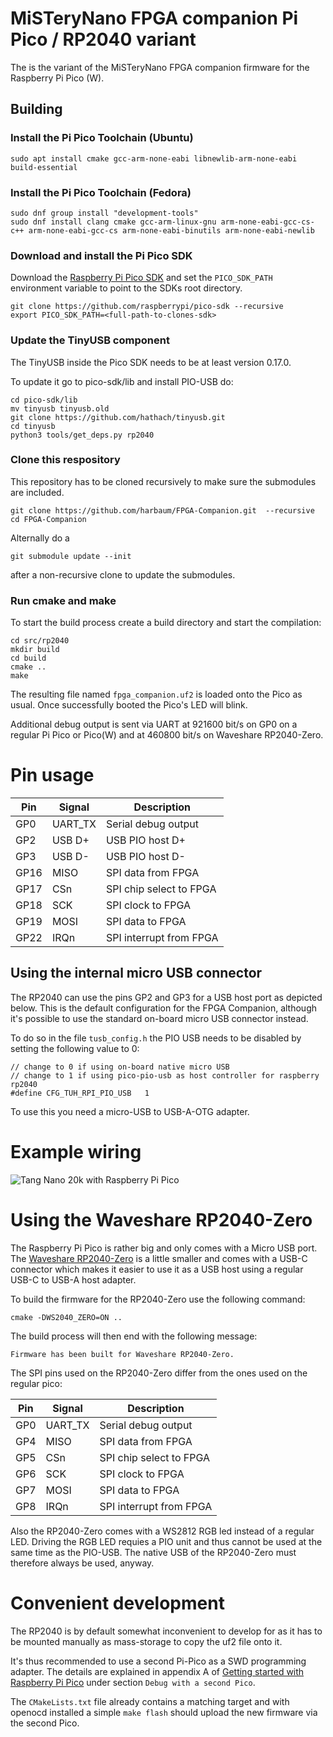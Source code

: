 # MiSTeryNano FPGA companion Pi Pico / RP2040 variant

The is the variant of the MiSTeryNano FPGA companion firmware
for the Raspberry Pi Pico (W).

## Building

### Install the Pi Pico Toolchain (Ubuntu)
```
sudo apt install cmake gcc-arm-none-eabi libnewlib-arm-none-eabi build-essential
```

### Install the Pi Pico Toolchain (Fedora)
```
sudo dnf group install "development-tools"
sudo dnf install clang cmake gcc-arm-linux-gnu arm-none-eabi-gcc-cs-c++ arm-none-eabi-gcc-cs arm-none-eabi-binutils arm-none-eabi-newlib
```

### Download and install the Pi Pico SDK

Download the [Raspberry Pi Pico SDK](https://github.com/raspberrypi/pico-sdk)
and set the ```PICO_SDK_PATH``` environment variable to point to the
SDKs root directory.

```
git clone https://github.com/raspberrypi/pico-sdk --recursive
export PICO_SDK_PATH=<full-path-to-clones-sdk>
```

### Update the TinyUSB component

The TinyUSB inside the Pico SDK needs to be at least version 0.17.0.

To update it go to pico-sdk/lib and install PIO-USB do:

```
cd pico-sdk/lib
mv tinyusb tinyusb.old
git clone https://github.com/hathach/tinyusb.git
cd tinyusb
python3 tools/get_deps.py rp2040
```

### Clone this respository

This repository has to be cloned recursively to make sure the submodules
are included.

```
git clone https://github.com/harbaum/FPGA-Companion.git  --recursive
cd FPGA-Companion
```

Alternally do a

```
git submodule update --init
```

after a non-recursive clone to update the submodules.

### Run cmake and make

To start the build process create a build directory and start the
compilation:

```
cd src/rp2040
mkdir build
cd build
cmake ..
make
```

The resulting file named ```fpga_companion.uf2``` is loaded onto the
Pico as usual. Once successfully booted the Pico's LED will blink.

Additional debug output is sent via UART at 921600 bit/s on GP0 on
a regular Pi Pico or Pico(W) and at 460800 bit/s on Waveshare RP2040-Zero.

# Pin usage

| Pin | Signal | Description |
|---|---|---|
| GP0  | UART_TX  | Serial debug output |
| GP2  | USB D+ | USB PIO host D+ |
| GP3  | USB D- | USB PIO host D-   |
| GP16 | MISO | SPI data from FPGA |
| GP17 | CSn | SPI chip select to FPGA |
| GP18 | SCK | SPI clock to FPGA |
| GP19 | MOSI | SPI data to FPGA |
| GP22 | IRQn | SPI interrupt from FPGA |

## Using the internal micro USB connector

The RP2040 can use the pins GP2 and GP3 for a USB host port as
depicted below. This is the default configuration for the
FPGA Companion, although it's possible to use the standard
on-board micro USB connector instead.

To do so in the file ```tusb_config.h``` the PIO USB
needs to be disabled by setting the following value
to 0:

```
// change to 0 if using on-board native micro USB
// change to 1 if using pico-pio-usb as host controller for raspberry rp2040
#define CFG_TUH_RPI_PIO_USB   1
```

To use this you need a micro-USB to USB-A-OTG adapter.

# Example wiring

![Tang Nano 20k with Raspberry Pi Pico](pico_tn20k.png)

# Using the Waveshare RP2040-Zero

The Raspberry Pi Pico is rather big and only comes with a Micro USB
port. The [Waveshare RP2040-Zero](https://www.waveshare.com/rp2040-zero.htm) is a little
smaller and comes with a USB-C connector which makes it easier to use
it as a USB host using a regular USB-C to USB-A host adapter.

To build the firmware for the RP2040-Zero use the following
command:

```
cmake -DWS2040_ZERO=ON ..
```

The build process will then end with the following message:

```
Firmware has been built for Waveshare RP2040-Zero.
```

The SPI pins used on the RP2040-Zero differ from the ones used on the
regular pico:

| Pin | Signal | Description |
|---|---|---|
| GP0  | UART_TX  | Serial debug output |
| GP4 | MISO | SPI data from FPGA |
| GP5 | CSn | SPI chip select to FPGA |
| GP6 | SCK | SPI clock to FPGA |
| GP7 | MOSI | SPI data to FPGA |
| GP8 | IRQn | SPI interrupt from FPGA |

Also the RP2040-Zero comes with a WS2812 RGB led instead of a regular
LED. Driving the RGB LED requies a PIO unit and thus cannot be used at
the same time as the PIO-USB. The native USB of the RP2040-Zero must
therefore always be used, anyway.

# Convenient development

The RP2040 is by default somewhat inconvenient to develop for
as it has to be mounted manually as mass-storage to copy the
uf2 file onto it.

It's thus recommended to use a second Pi-Pico as a SWD programming
adapter. The details are explained in appendix A of
[Getting started with Raspberry Pi Pico](https://datasheets.raspberrypi.com/pico/getting-started-with-pico.pdf) under section ```Debug with a second Pico```.

The ```CMakeLists.txt``` file already contains a matching target and
with openocd installed a simple ```make flash``` should upload the
new firmware via the second Pico.

